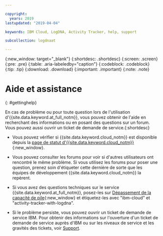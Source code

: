 ```yaml
---

copyright:
  years: 2019
lastupdated: "2019-04-04"

keywords: IBM Cloud, LogDNA, Activity Tracker, help, support

subcollection: logdnaat

---
```


{:new_window: target="_blank"}
{:shortdesc: .shortdesc}
{:screen: .screen}
{:pre: .pre}
{:table: .aria-labeledby="caption"}
{:codeblock: .codeblock}
{:tip: .tip}
{:download: .download}
{:important: .important}
{:note: .note}


# Aide et assistance 
{: #gettinghelp}

En cas de problème ou pour toute question lors de l'utilisation d'{{site.data.keyword.at_full_notm}}, vous pouvez obtenir de l'aide en recherchant des informations ou en posant des questions sur un forum. Vous pouvez aussi ouvrir un ticket de demande de service.{:shortdesc}

* Vous pouvez vérifier si {{site.data.keyword.cloud_notm}} est disponible depuis la [page de statut d'{{site.data.keyword.cloud_notm}}](https://cloud.ibm.com/status?selected=status){:new_window}.

* Vous pouvez consulter les forums pour voir si d'autres utilisateurs ont rencontré le même problème. Si vous utilisez les forums pour poser une question, prenez soin d'étiqueter cette dernière de sorte que les équipes de développement {{site.data.keyword.cloud_notm}} la repèrent.
<!--Insert the appropriate Stack Overflow tag for your service for <service_keyword> in URL and text below:  -->
  * Si vous avez des questions techniques sur le service {{site.data.keyword.at_full_notm}}, posez-les sur [Dépassement de la capacité de pile](http://stackoverflow.com/search?q=activity-tracker-with-logdna+ibm-cloud){:new_window} et étiquetez-les avec "ibm-cloud" et "activity-tracker-with-logdna".

* Si le problème persiste, vous pouvez ouvrir un ticket de demande de service IBM. Pour obtenir des informations sur l'ouverture d'un ticket de demande de service auprès d'IBM ou sur les niveaux de service et les gravités des tickets, voir [Support](/docs/get-support?topic=get-support-getting-customer-support#getting-customer-support).

